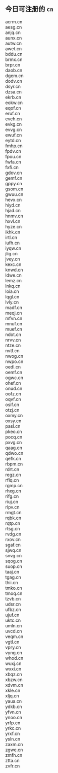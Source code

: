 
## 今日可注册的 `cn`
>
acrm.cn   
aesg.cn   
anjq.cn   
aunx.cn   
autw.cn   
awet.cn   
bddu.cn   
brmx.cn   
brpr.cn   
daob.cn   
dgem.cn   
dodv.cn   
dsyr.cn   
dzsa.cn   
ekrb.cn   
eokw.cn   
eqof.cn   
eruf.cn   
eveh.cn   
evkg.cn   
evvg.cn   
ewuf.cn   
eytd.cn   
fmhp.cn   
fpdv.cn   
fpou.cn   
fwfa.cn   
fxfi.cn   
gdov.cn   
gemf.cn   
gppy.cn   
gsom.cn   
gwuu.cn   
hevx.cn   
hiyd.cn   
hjad.cn   
hnmv.cn   
hxvl.cn   
hyze.cn   
ikhk.cn   
irtl.cn   
iufh.cn   
iyqw.cn   
jlig.cn   
jvey.cn   
kexc.cn   
knwd.cn   
ldwe.cn   
lemz.cn   
lnkq.cn   
loia.cn   
lqgl.cn   
lvly.cn   
madf.cn   
meqj.cn   
mfvn.cn   
mnuf.cn   
muef.cn   
ndot.cn   
nrvv.cn   
ntze.cn   
nvtf.cn   
nwog.cn   
nwpo.cn   
oedl.cn   
oemf.cn   
ogwc.cn   
ohef.cn   
onud.cn   
oofz.cn   
oqvf.cn   
osif.cn   
otzj.cn   
oxmy.cn   
oxsy.cn   
pasl.cn   
pkeo.cn   
pocq.cn   
pxvg.cn   
qaag.cn   
qdwo.cn   
qefk.cn   
rbpm.cn   
rdrt.cn   
regz.cn   
rflq.cn   
rgmp.cn   
rhxg.cn   
rifg.cn   
riuj.cn   
rlpv.cn   
rmgt.cn   
rqbk.cn   
rqtp.cn   
rtsg.cn   
rvdg.cn   
rxov.cn   
sgaf.cn   
sjwq.cn   
snvg.cn   
sqog.cn   
suop.cn   
taaj.cn   
tgag.cn   
thii.cn   
tmko.cn   
tmoq.cn   
tzvb.cn   
udsr.cn   
ufbz.cn   
ujuf.cn   
uktc.cn   
umln.cn   
uvcd.cn   
veqm.cn   
vgtl.cn   
vpry.cn   
vyng.cn   
whod.cn   
wuxj.cn   
wxxi.cn   
xbqz.cn   
xbzw.cn   
xdvm.cn   
xkle.cn   
xljq.cn   
yaua.cn   
ydkb.cn   
yfvn.cn   
ynoo.cn   
yrfp.cn   
yrkc.cn   
yrxf.cn   
ysln.cn   
zaxm.cn   
zgwe.cn   
zmfh.cn   
ztta.cn   
zvfr.cn   


